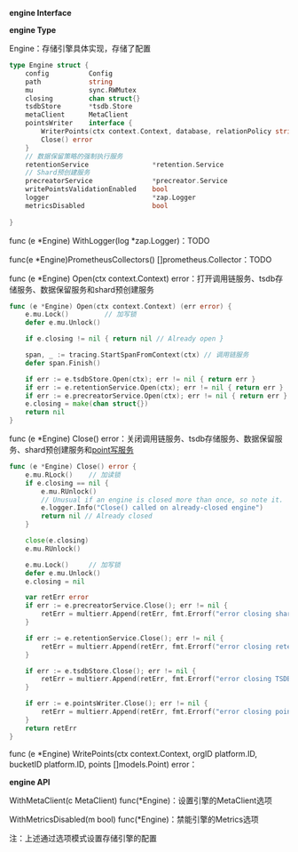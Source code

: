 **engine Interface**



**engine Type**

Engine：存储引擎具体实现，存储了配置

```go
type Engine struct {
    config			Config
    path			string
    mu				sync.RWMutex
    closing			chan struct{}
    tsdbStore		*tsdb.Store
    metaClient		MetaClient
    pointsWriter	interface {
        WriterPoints(ctx context.Context, database, relationPolicy string, consistencyLevel models.ConsistencyLevel, user meta.User, points []models.Point) error
        Close() error
    }
    // 数据保留策略的强制执行服务
    retentionService				*retention.Service
    // Shard预创建服务
    precreatorService				*precreator.Service
    writePointsValidationEnabled	bool
    logger							*zap.Logger
    metricsDisabled					bool
    
}
```

func (e *Engine) WithLogger(log *zap.Logger)：TODO

func(e *Engine)PrometheusCollectors() []prometheus.Collector：TODO

func (e *Engine) Open(ctx context.Context) error：打开调用链服务、tsdb存储服务、数据保留服务和shard预创建服务
```go
func (e *Engine) Open(ctx context.Context) (err error) {
	e.mu.Lock()			// 加写锁
	defer e.mu.Unlock()

	if e.closing != nil { return nil // Already open }

	span, _ := tracing.StartSpanFromContext(ctx) // 调用链服务
	defer span.Finish()

	if err := e.tsdbStore.Open(ctx); err != nil { return err }
	if err := e.retentionService.Open(ctx); err != nil { return err }
	if err := e.precreatorService.Open(ctx); err != nil { return err }
	e.closing = make(chan struct{})
	return nil
}
```

func (e *Engine) Close() error：关闭调用链服务、tsdb存储服务、数据保留服务、shard预创建服务和<u>point写服务</u>
```go
func (e *Engine) Close() error {
	e.mu.RLock()	// 加读锁
	if e.closing == nil {
		e.mu.RUnlock()
		// Unusual if an engine is closed more than once, so note it.
		e.logger.Info("Close() called on already-closed engine")
		return nil // Already closed
	}

	close(e.closing)
	e.mu.RUnlock()

	e.mu.Lock()		// 加写锁
	defer e.mu.Unlock()
	e.closing = nil

	var retErr error
	if err := e.precreatorService.Close(); err != nil {
		retErr = multierr.Append(retErr, fmt.Errorf("error closing shard precreator service: %w", err))
	}

	if err := e.retentionService.Close(); err != nil {
		retErr = multierr.Append(retErr, fmt.Errorf("error closing retention service: %w", err))
	}

	if err := e.tsdbStore.Close(); err != nil {
		retErr = multierr.Append(retErr, fmt.Errorf("error closing TSDB store: %w", err))
	}

	if err := e.pointsWriter.Close(); err != nil {
		retErr = multierr.Append(retErr, fmt.Errorf("error closing points writer: %w", err))
	}
	return retErr
}
```

func (e *Engine) WritePoints(ctx context.Context, orgID platform.ID, bucketID platform.ID, points []models.Point) error：




**engine API**

WithMetaClient(c MetaClient) func(*Engine)：设置引擎的MetaClient选项

WithMetricsDisabled(m bool) func(*Engine)：禁能引擎的Metrics选项

注：上述通过选项模式设置存储引擎的配置


